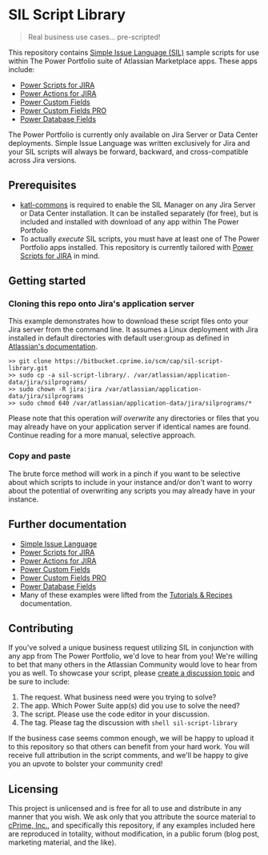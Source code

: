 # SIL Script Library
> Real business use cases... pre-scripted!

This repository contains [Simple Issue Language (SIL)](https://confluence.cprime.io/display/SIL)
sample scripts for use within The Power Portfolio suite of Atlassian
Marketplace apps. These apps include:
* [Power Scripts for JIRA](https://marketplace.atlassian.com/plugins/com.keplerrominfo.jira.plugins.jjupin/server/overview)
* [Power Actions for JIRA](https://marketplace.atlassian.com/plugins/com.keplerrominfo.jira.plugins.blitz-actions/server/overview)
* [Power Custom Fields](https://marketplace.atlassian.com/plugins/com.keplerrominfo.jira.plugins.keplercf/server/overview)
* [Power Custom Fields PRO](https://marketplace.atlassian.com/plugins/com.keplerrominfo.jira.plugins.keplercf-pro/server/overview)
* [Power Database Fields](https://marketplace.atlassian.com/plugins/com.keplerrominfo.jira.plugins.databasecf/server/overview)

The Power Portfolio is currently only available on Jira Server or Data Center
deployments. Simple Issue Language was written exclusively for Jira and your
SIL scripts will always be forward, backward, and cross-compatible across Jira
versions.

## Prerequisites

* [katl-commons](https://marketplace.atlassian.com/plugins/com.keplerrominfo.jira.plugins.commons/server/overview)
is required to enable the SIL Manager on any Jira Server or Data Center
installation. It can be installed separately (for free), but is included and
installed with download of any app within The Power Portfolio
* To actually _execute_ SIL scripts, you must have at least one of The Power
Portfolio apps installed. This repository is currently tailored with
[Power Scripts for JIRA](https://marketplace.atlassian.com/plugins/com.keplerrominfo.jira.plugins.jjupin/server/overview)
in mind.

## Getting started

### Cloning this repo onto Jira's application server

This example demonstrates how to download these script files onto your Jira
server from the command line. It assumes a Linux deployment with Jira
installed in default directories with default user:group as defined in
[Atlassian's documentation](https://confluence.atlassian.com/adminjiraserver071/installing-jira-applications-on-linux-802592173.html).

```shell
>> git clone https://bitbucket.cprime.io/scm/cap/sil-script-library.git
>> sudo cp -a sil-script-library/. /var/atlassian/application-data/jira/silprograms/
>> sudo chown -R jira:jira /var/atlassian/application-data/jira/silprograms
>> sudo chmod 640 /var/atlassian/application-data/jira/silprograms/*
```

Please note that this operation *will overwrite* any directories or files
that you may already have on your application server if identical names are
found. Continue reading for a more manual, selective approach.

### Copy and paste

The brute force method will work in a pinch if you want to be selective about
which scripts to include in your instance and/or don't want to worry about
the potential of overwriting any scripts you may already have in your instance.

## Further documentation

* [Simple Issue Language](https://confluence.cprime.io/display/SIL)
* [Power Scripts for JIRA](https://confluence.cprime.io/display/JJUPIN)
* [Power Actions for JIRA](https://confluence.cprime.io/display/KBA)
* [Power Custom Fields](https://confluence.cprime.io/display/KCF)
* [Power Custom Fields PRO](https://confluence.cprime.io/display/KCFPRO)
* [Power Database Fields](https://confluence.cprime.io/display/DBCF)
* Many of these examples were lifted from the [Tutorials & Recipes](https://confluence.cprime.io/display/TR) documentation.

## Contributing

If you've solved a unique business request utilizing SIL in conjunction with
any app from The Power Portfolio, we'd love to hear from you! We're willing to
bet that many others in the Atlassian Community would love to hear from you as
well. To showcase your script, please [create a discussion topic](https://community.atlassian.com/t5/forums/postpage/choose-node/true/interaction-style/forum?add-tags=sil-scripts-library)
and be sure to include:

1. The request. What business need were you trying to solve?
2. The app. Which Power Suite app(s) did you use to solve the need?
3. The script. Please use the code editor in your discussion.
4. The tag. Please tag the discussion with ```shell sil-script-library ```

If the business case seems common enough, we will be happy to upload it to
this repository so that others can benefit from your hard work. You will
receive full attribution in the script comments, and we'll be happy to give
you an upvote to bolster your community cred!

## Licensing

This project is unlicensed and is free for all to use and distribute in any
manner that you wish. We ask only that you attribute the source material to
[cPrime, Inc.](https://www.cprime.com/), and specifically this repository,
if any examples included here are reproduced in totality, without modification,
in a public forum (blog post, marketing material, and the like).
